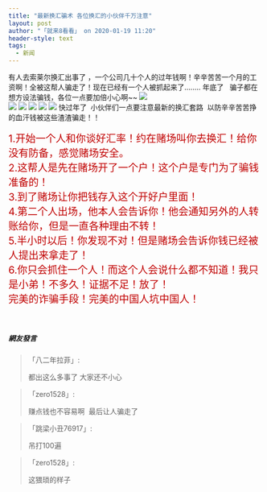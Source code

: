 ```yaml
---
title: "最新换汇骗术 各位换汇的小伙伴千万注意"
layout: post
author: "「就来8看看」 on 2020-01-19 11:20"
header-style: text
tags:
  - 新闻
---
```


<input type="hidden" value="菲乐园提供">
有人去索莱尔换汇出事了 ，一个公司几十个人的过年钱啊！辛辛苦苦一个月的工资啊！全被这帮人骗走了！现在已经有一个人被抓起来了........
年底了&nbsp; &nbsp;骗子都在想方设法骗钱，各位一点要加倍小心啊~~

<img src="http://images.feileyuan.com/images/ueditor/2020011911040000481395.jpg">
<br>
<img src="http://images.feileyuan.com/images/ueditor/2020011911040000541267.jpg">
<img src="http://images.feileyuan.com/images/ueditor/2020011911050000031687.jpg">
<img src="http://images.feileyuan.com/images/ueditor/2020011911290000182247.jpg">
<img src="http://images.feileyuan.com/images/ueditor/2020011911050000172419.jpg">
<img src="http://images.feileyuan.com/images/ueditor/2020011911050000232609.jpg">
快过年了&nbsp; 小伙伴们一点要注意最新的换汇套路&nbsp; 以防辛辛苦苦挣的血汗钱被这些渣渣骗走！！
<br>

<br>
<span style="color: rgb(192, 0, 0); font-size: 20px;">1.开始一个人和你谈好汇率！约在赌场叫你去换汇！给你没有防备，感觉赌场安全。</span>
<br>
<span style="color: rgb(192, 0, 0); font-size: 20px;">2.这帮人是先在赌场开了一个户！这个户是专门为了骗钱准备的！</span>
<br>
<span style="color: rgb(192, 0, 0); font-size: 20px;">3.到了赌场让你把钱存入这个开好户里面！</span>
<br>
<span style="color: rgb(192, 0, 0); font-size: 20px;">4.第二个人出场，他本人会告诉你！他会通知另外的人转账给你，但是一直各种理由不转！</span>
<br>
<span style="color: rgb(192, 0, 0); font-size: 20px;">5.半小时以后！你发现不对！但是赌场会告诉你钱已经被人提出来拿走了！</span>
<br>
<span style="color: rgb(192, 0, 0); font-size: 20px;">6.你只会抓住一个人！而这个人会说什么都不知道！我只是小弟！不多久！证据不足！放了！</span>
<br>
<span style="color: rgb(192, 0, 0); font-size: 20px;">完美的诈骗手段！完美的中国人坑中国人！</span>
<br>
<br>
<br>

##### 網友發言 
> 「八二年拉菲」:
> <p>都出这么多事了 大家还不小心</p>

> 「zero1528」:
> <p>赚点钱也不容易啊&nbsp; 最后让人骗走了</p>

> 「跳梁小丑76917」:
> <p>吊打100遍</p>

> 「zero1528」:
> <p>这猥琐的样子</p>


